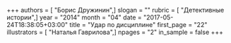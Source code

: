 +++
authors = [ "Борис Дружинин",]
slogan = ""
rubric = [ "Детективные истории",]
year = "2014"
month = "04"
date = "2017-05-24T18:38:05+03:00"
title = "Удар по дисциплине"
first_page = "22"
illustrators = [ "Наталья Гаврилова",]
npages = "2"
in_sample = false
+++
